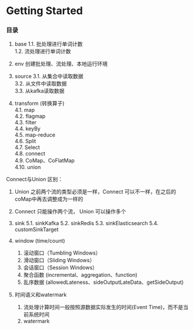 # Getting Started

### 目录

1. base
   1.1. 批处理进行单词计数 <br/>
   1.2. 流处理进行单词计数

2. env
   创建批处理、流处理、本地运行环境 

3. source
    3.1. 从集合中读取数据 <br/>
    3.2. 从文件中读取数据 <br/>
    3.3. 从kafka读取数据 <br/>
    
4. transform (转换算子) <br/>
    4.1. map <br/>
    4.2. flagmap <br/>
    4.3. filter <br/>
    4.4. keyBy <br/>
    4.5. map-reduce <br/>
    4.6. Split <br/>
    4.7. Select <br/>
    4.8. connect <br/>
    4.9. CoMap、CoFlatMap <br/>
    4.10. union <br/>

Connect与Union 区别： 
1. Union 之前两个流的类型必须是一样，Connect 可以不一样，在之后的 coMap中再去调整成为一样的 <br/>
2. Connect 只能操作两个流， Union 可以操作多个

5. sink
    5.1. sinkKafka
    5.2. sinkRedis
    5.3. sinkElasticsearch
    5.4. customSinkTarget
    
6. window (time/count)
    1. 滚动窗口（Tumbling Windows）
    2. 滑动窗口（Sliding Windows）
    3. 会话窗口（Session Windows）
    4. 聚合函数 (incremental、aggregation、function)
    5. 乱序数据 (allowedLateness、sideOutputLateData、getSideOutput)
    
7. 时间语义和watermark
    1. 流处理计算时间一般按照源数据实际发生的时间(Event Time)，而不是当前系统时间
    2. watermark